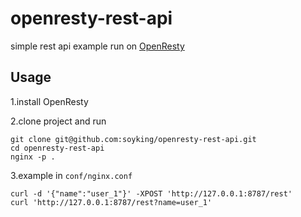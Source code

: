openresty-rest-api
===

simple rest api example run on [OpenResty](https://www.openresty.org/)

## Usage

1.install OpenResty

2.clone project and run

```
git clone git@github.com:soyking/openresty-rest-api.git
cd openresty-rest-api
nginx -p .
```

3.example in `conf/nginx.conf`

```
curl -d '{"name":"user_1"}' -XPOST 'http://127.0.0.1:8787/rest'
curl 'http://127.0.0.1:8787/rest?name=user_1'
```
